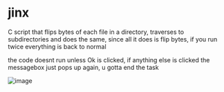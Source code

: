 # jinx
C script that flips bytes of each file in a directory, traverses to subdirectories and does the same, since all it does is flip bytes, if you run twice everything is back to normal


the code doesnt run unless Ok is clicked, if anything else is clicked the messagebox just pops up again, u gotta end the task 




![image](https://github.com/user-attachments/assets/7977643c-9096-46c8-bd37-12063c3070ee)
